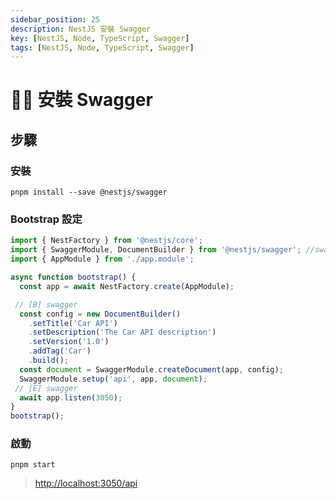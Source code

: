```yaml
---
sidebar_position: 25
description: NestJS 安裝 Swagger
key: [NestJS, Node, TypeScript, Swagger]
tags: [NestJS, Node, TypeScript, Swagger]
---
```


# 👩‍💻 安裝 Swagger

## 步驟

### 安裝

```shell
pnpm install --save @nestjs/swagger
```

### Bootstrap 設定

```js
import { NestFactory } from '@nestjs/core';
import { SwaggerModule, DocumentBuilder } from '@nestjs/swagger'; //swagger
import { AppModule } from './app.module';

async function bootstrap() {
  const app = await NestFactory.create(AppModule);

 // [B] swagger
  const config = new DocumentBuilder()
    .setTitle('Car API')
    .setDescription('The Car API description')
    .setVersion('1.0')
    .addTag('Car')
    .build();
  const document = SwaggerModule.createDocument(app, config);
  SwaggerModule.setup('api', app, document);
 // [E] swagger
  await app.listen(3050);
}
bootstrap();
```

### 啟動

```shell
pnpm start
```

> <http://localhost:3050/api>
